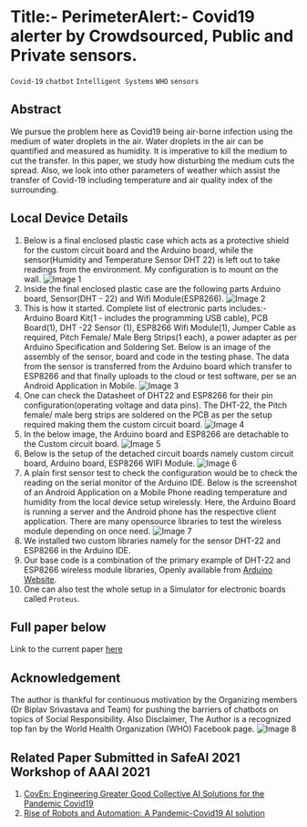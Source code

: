 # Title:- PerimeterAlert:- Covid19 alerter by Crowdsourced, Public and Private sensors.

`Covid-19` `chatbot` `Intelligent Systems` `WHO` `sensors`

## Abstract
We pursue the problem here as Covid19 being air-borne infection using the medium of water droplets in the air. Water droplets in the air can be quantified and measured as humidity. It is imperative to kill the medium to cut the transfer. In this paper, we study how disturbing the medium cuts the spread. Also, we look into other parameters of weather which assist the transfer of Covid-19 including temperature and air quality index of the surrounding.

## Local Device Details
1) Below is a final enclosed plastic case which acts as a protective shield for the custom circuit board and the Arduino board, while the sensor(Humidity and Temperature Sensor DHT 22) is left out to take readings from the environment. My configuration is to mount on the wall. 
![Image 1](https://github.com/madhavanpallan/perimeteralert/blob/main/figures/1_DHT_22_sensor.jpg)
2) Inside the final enclosed plastic case are the following parts Arduino board, Sensor(DHT - 22) and Wifi Module(ESP8266).
![Image 2](https://github.com/madhavanpallan/perimeteralert/blob/main/figures/2_Circuit_Inside_Box.jpg)
3) This is how it started. Complete list of electronic parts includes:- Arduino Board Kit(1 - includes the programming USB cable), PCB Board(1), DHT -22 Sensor (1), ESP8266 Wifi Module(1), Jumper Cable as required, Pitch Female/ Male Berg Strips(1 each), a power adapter as per Arduino Specification and Soldering Set. Below is an image of the assembly of the sensor, board and code in the testing phase. The data from the sensor is transferred from the Arduino board which transfer to ESP8266 and that finally uploads to the cloud or test software, per se an Android Application in Mobile.
![Image 3](https://github.com/madhavanpallan/perimeteralert/blob/main/figures/3_Initial_Start.png)
4) One can check the Datasheet of DHT22 and ESP8266 for their pin configuration(operating voltage and data pins). The DHT-22, the Pitch female/ male berg strips are soldered on the PCB as per the setup required making them the custom circuit board.
![Image 4](https://github.com/madhavanpallan/perimeteralert/blob/main/figures/4_Custom_Cicuit.jpg)
5) In the below image, the Arduino board and ESP8266 are detachable to the Custom circuit board.
![Image 5](https://github.com/madhavanpallan/perimeteralert/blob/main/figures/5_Attached_Ckt_Outside_Box.png)
6) Below is the setup of the detached circuit boards namely custom circuit board, Arduino board, ESP8266 WIFI Module.
![Image 6](https://github.com/madhavanpallan/perimeteralert/blob/main/figures/6_Circuits_Parts.png)
7) A plain first sensor test to check the configuration would be to check the reading on the serial monitor of the Arduino IDE. Below is the screenshot of an Android Application on a Mobile Phone reading temperature and humidity from the local device setup wirelessly. Here, the Arduino Board is running a server and the Android phone has the respective client application. There are many opensource libraries to test the wireless module depending on once need. 
![Image 7](https://github.com/madhavanpallan/perimeteralert/blob/main/figures/7_AndroidClient.jpg)
8) We installed two custom libraries namely for the sensor DHT-22 and ESP8266 in the Arduino IDE.
9) Our base code is a combination of the primary example of DHT-22 and ESP8266 wireless module libraries, Openly available from [Arduino Website](https://www.arduino.cc/). 
10) One can also test the whole setup in a Simulator for electronic boards called `Proteus`. 

## Full paper below
Link to the current paper [here](https://drive.google.com/file/d/1joEeGnaqiyJM1Nrhw496-bYvQ5e2KLBp/view?usp=sharing)

## Acknowledgement
The author is thankful for continuous motivation by the Organizing members (Dr Biplav Srivastava and Team) for
pushing the barriers of chatbots on topics of Social Responsibility. Also Disclaimer, The Author is a recognized top fan by the World Health Organization (WHO) Facebook page.
![Image 8](https://github.com/madhavanpallan/perimeteralert/blob/main/figures/WHO_Recognition.jpg)

## Related Paper Submitted in SafeAI 2021 Workshop of AAAI 2021
1) [CovEn: Engineering Greater Good Collective AI Solutions for the Pandemic Covid19](https://drive.google.com/file/d/1roFps-QrJwa8KboEOBlBTy9d3MowVRXq/view?usp=sharing)
2) [Rise of Robots and Automation: A Pandemic-Covid19 AI solution](https://drive.google.com/file/d/1LDJQMSNyTrOd-lXjETGlerwgFsWbzsOj/view?usp=sharing)
